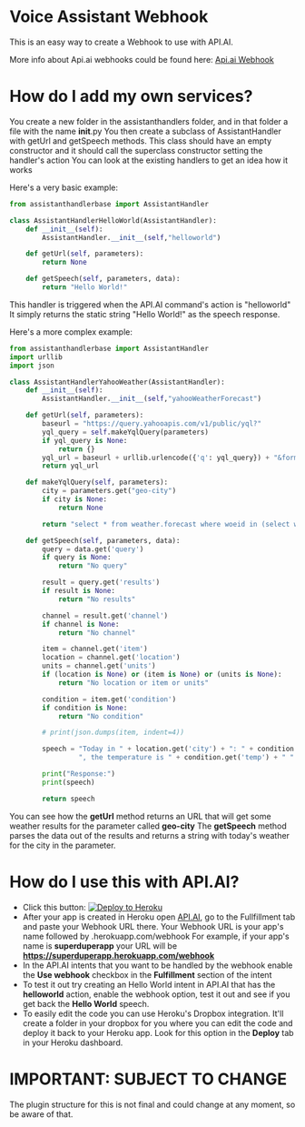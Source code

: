 # Voice Assistant Webhook

This is an easy way to create a Webhook to use with API.AI.

More info about Api.ai webhooks could be found here:
[Api.ai Webhook](https://docs.api.ai/docs/webhook)

# How do I add my own services?
You create a new folder in the assistanthandlers folder, and in that folder a file with the name __init__.py
You then create a subclass of AssistantHandler with getUrl and getSpeech methods.
This class should have an empty constructor and it should call the superclass constructor setting the handler's action
You can look at the existing handlers to get an idea how it works

Here's a very basic example:
```python
from assistanthandlerbase import AssistantHandler

class AssistantHandlerHelloWorld(AssistantHandler):
    def __init__(self):
        AssistantHandler.__init__(self,"helloworld")

    def getUrl(self, parameters):
        return None

    def getSpeech(self, parameters, data):
        return "Hello World!"
```
This handler is triggered when the API.AI command's action is "helloworld"
It simply returns the static string "Hello World!" as the speech response.

Here's a more complex example:

```python
from assistanthandlerbase import AssistantHandler
import urllib
import json

class AssistantHandlerYahooWeather(AssistantHandler):
    def __init__(self):
        AssistantHandler.__init__(self,"yahooWeatherForecast")

    def getUrl(self, parameters):
        baseurl = "https://query.yahooapis.com/v1/public/yql?"
        yql_query = self.makeYqlQuery(parameters)
        if yql_query is None:
            return {}
        yql_url = baseurl + urllib.urlencode({'q': yql_query}) + "&format=json"
        return yql_url

    def makeYqlQuery(self, parameters):
        city = parameters.get("geo-city")
        if city is None:
            return None

        return "select * from weather.forecast where woeid in (select woeid from geo.places(1) where text='" + city + "')"

    def getSpeech(self, parameters, data):
        query = data.get('query')
        if query is None:
            return "No query"

        result = query.get('results')
        if result is None:
            return "No results"

        channel = result.get('channel')
        if channel is None:
            return "No channel"

        item = channel.get('item')
        location = channel.get('location')
        units = channel.get('units')
        if (location is None) or (item is None) or (units is None):
            return "No location or item or units"

        condition = item.get('condition')
        if condition is None:
            return "No condition"

        # print(json.dumps(item, indent=4))

        speech = "Today in " + location.get('city') + ": " + condition.get('text') + \
                 ", the temperature is " + condition.get('temp') + " " + units.get('temperature')

        print("Response:")
        print(speech)

        return speech

```
You can see how the **getUrl** method returns an URL that will get some weather results for the parameter called **geo-city**
The  **getSpeech** method parses the data out of the results and returns a string with today's weather for the city in the parameter.


# How do I use this with API.AI?
- Click this button: [![Deploy to Heroku](https://www.herokucdn.com/deploy/button.svg)](https://heroku.com/deploy)
- After your app is created in Heroku open [API.AI](https://api.ai/), go to the Fullfillment tab and paste your Webhook URL there. Your Webhook URL is your app's name followed by .herokuapp.com/webhook For example, if your app's name is **superduperapp** your URL will be **https://superduperapp.herokuapp.com/webhook**
- In the API.AI intents that you want to be handled by the webhook enable the **Use webhook** checkbox in the **Fulfillment** section of the intent
- To test it out try creating an Hello World intent in API.AI that has the **helloworld** action, enable the webhook option, test it out and see if you get back the **Hello World** speech.
- To easily edit the code you can use Heroku's Dropbox integration. It'll create a folder in your dropbox for you where you can edit the code and deploy it back to your Heroku app. Look for this option in the **Deploy** tab in your Heroku dashboard.

# IMPORTANT: SUBJECT TO CHANGE
The plugin structure for this is not final and could change at any moment, so be aware of that. 